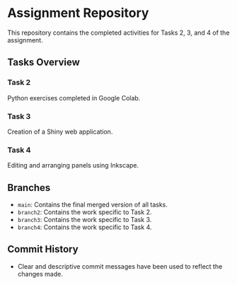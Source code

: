 # Assignment Repository

This repository contains the completed activities for Tasks 2, 3, and 4 of the assignment.

## Tasks Overview

### Task 2
Python exercises completed in Google Colab.

### Task 3
Creation of a Shiny web application.

### Task 4
Editing and arranging panels using Inkscape.

## Branches
- `main`: Contains the final merged version of all tasks.
- `branch2`: Contains the work specific to Task 2.
- `branch3`: Contains the work specific to Task 3.
- `branch4`: Contains the work specific to Task 4.
## Commit History
- Clear and descriptive commit messages have been used to reflect the changes made.
